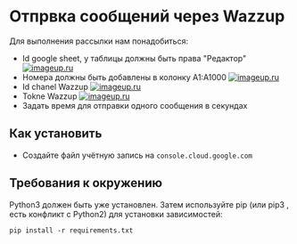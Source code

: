 # Отпрвка сообщений через Wazzup

Для выполнения рассылки нам понадобиться:
* Id google sheet, у таблицы должны быть права "Редактор"
[![imageup.ru](https://imageup.ru/img286/3979243/chrome_4xgeyuxast.png)](https://imageup.ru/img286/3979243/chrome_4xgeyuxast.png.html)
* Номера должны быть добавлены в колонку A1:A1000
[![imageup.ru](https://imageup.ru/img200/3979250/chrome_lkykx7vzij.png)](https://imageup.ru/img200/3979250/chrome_lkykx7vzij.png.html)
* Id chanel Wazzup
[![imageup.ru](https://imageup.ru/img167/3979242/opera_xtuhqmw3q8.png)](https://imageup.ru/img167/3979242/opera_xtuhqmw3q8.png.html)
* Tokne Wazzup
[![imageup.ru](https://imageup.ru/img220/3979244/opera_ns8edpw5vm.png)](https://imageup.ru/img220/3979244/opera_ns8edpw5vm.png.html)
* Задать время для отправки одного сообщения в секундах

## Как установить


- Создайте файл  учётную запись на `console.cloud.google.com`


## Требования к окружению

Python3 должен быть уже установлен.
Затем используйте  pip  (или  pip3 , есть конфликт с Python2) для установки зависимостей:

`pip install -r requirements.txt`
